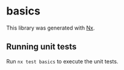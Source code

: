 # basics

This library was generated with [Nx](https://nx.dev).

## Running unit tests

Run `nx test basics` to execute the unit tests.
